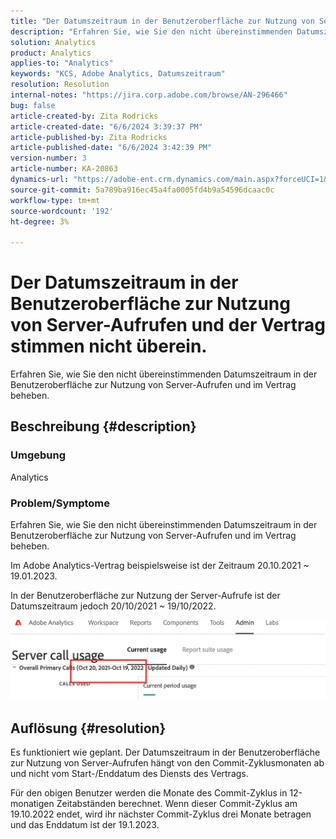 ```yaml
---
title: "Der Datumszeitraum in der Benutzeroberfläche zur Nutzung von Server-Aufrufen und der Vertrag sind nicht übereinstimmen"
description: "Erfahren Sie, wie Sie den nicht übereinstimmenden Datumszeitraum in der Benutzeroberfläche zur Nutzung von Server-Aufrufen und im Vertrag beheben können."
solution: Analytics
product: Analytics
applies-to: "Analytics"
keywords: "KCS, Adobe Analytics, Datumszeitraum"
resolution: Resolution
internal-notes: "https://jira.corp.adobe.com/browse/AN-296466"
bug: false
article-created-by: Zita Rodricks
article-created-date: "6/6/2024 3:39:37 PM"
article-published-by: Zita Rodricks
article-published-date: "6/6/2024 3:42:39 PM"
version-number: 3
article-number: KA-20863
dynamics-url: "https://adobe-ent.crm.dynamics.com/main.aspx?forceUCI=1&pagetype=entityrecord&etn=knowledgearticle&id=f91c7ff4-1a24-ef11-840a-000d3a372703"
source-git-commit: 5a789ba916ec45a4fa0005fd4b9a54596dcaac0c
workflow-type: tm+mt
source-wordcount: '192'
ht-degree: 3%

---
```


# Der Datumszeitraum in der Benutzeroberfläche zur Nutzung von Server-Aufrufen und der Vertrag stimmen nicht überein.


Erfahren Sie, wie Sie den nicht übereinstimmenden Datumszeitraum in der Benutzeroberfläche zur Nutzung von Server-Aufrufen und im Vertrag beheben.

## Beschreibung {#description}


### <b>Umgebung</b>

Analytics

### <b>Problem/Symptome</b>

Erfahren Sie, wie Sie den nicht übereinstimmenden Datumszeitraum in der Benutzeroberfläche zur Nutzung von Server-Aufrufen und im Vertrag beheben.

Im Adobe Analytics-Vertrag beispielsweise ist der Zeitraum 20.10.2021 ~ 19.01.2023.

In der Benutzeroberfläche zur Nutzung der Server-Aufrufe ist der Datumszeitraum jedoch 20/10/2021 ~ 19/10/2022.




<b>![](assets/___fb1c7ff4-1a24-ef11-840a-000d3a372703___.png)</b>

## Auflösung {#resolution}


Es funktioniert wie geplant. Der Datumszeitraum in der Benutzeroberfläche zur Nutzung von Server-Aufrufen hängt von den Commit-Zyklusmonaten ab und nicht vom Start-/Enddatum des Diensts des Vertrags.

Für den obigen Benutzer werden die Monate des Commit-Zyklus in 12-monatigen Zeitabständen berechnet. Wenn dieser Commit-Zyklus am 19.10.2022 endet, wird ihr nächster Commit-Zyklus drei Monate betragen und das Enddatum ist der 19.1.2023.
